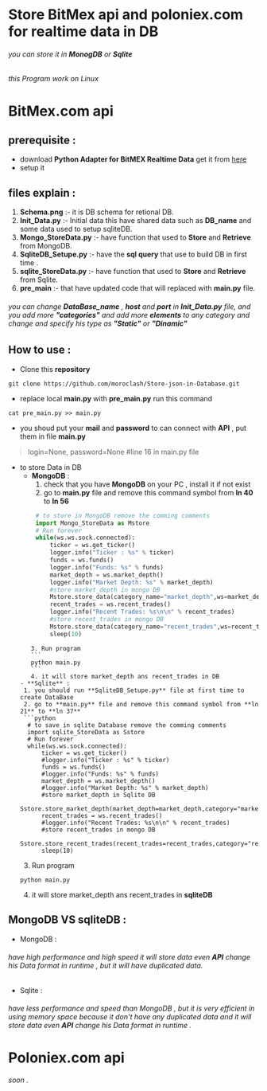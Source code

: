 # Store **BitMex api** and **poloniex.com** for realtime data in DB

###### you can store it in **MonogDB** or **Sqlite**

###### this Program work on Linux

# BitMex.com api

## prerequisite :
* download **Python Adapter for BitMEX Realtime Data**
get it from [here](https://github.com/BitMEX/api-connectors/tree/master/official-ws/python)
* setup it


## files explain :
1. **Schema.png** :- it is DB schema for retional DB.
2. **Init_Data.py** :- Initial data this have shared data such as **DB_name** and some data used to setup sqliteDB.
3. **Mongo_StoreData.py** :- have function that used to **Store** and **Retrieve** from MongoDB.
4. **SqliteDB_Setupe.py** :- have the **sql query** that use to build DB in first time .
5. **sqlite_StoreData.py** :- have function that used to **Store** and **Retrieve** from Sqlite.
6. **pre_main** :- that have updated code that will replaced with **main.py** file.


###### you can change **DataBase_name** , **host** and **port** in **Init_Data.py** file, and you add more **"categories"** and add more **elements** to any category and change and specify his type as **"Static"** or **"Dinamic"**

## How to use :
* Clone this **repository**
```
git clone https://github.com/moroclash/Store-json-in-Database.git
```
* replace local **main.py** with **pre_main.py** run this command
```
cat pre_main.py >> main.py
```
* you shoud put your **mail** and **password** to can connect with **API** , put them in file **main.py**
> login=None, password=None               #line 16 in main.py file

* to store Data in DB
  - **MongoDB** :
    1. check that you have **MongoDB** on your PC , install it if not exist
    2. go to **main.py** file and remove this command symbol from **ln 40** to **ln 56**
    ```python
     # to store in MongoDB remove the comming comments
     import Mongo_StoreData as Mstore
     # Run forever
     while(ws.ws.sock.connected):
         ticker = ws.get_ticker()
         logger.info("Ticker : %s" % ticker)
         funds = ws.funds()
         logger.info("Funds: %s" % funds)
         market_depth = ws.market_depth()
         logger.info("Market Depth: %s" % market_depth)
         #store market_depth in mongo DB
         Mstore.store_data(category_name="market_depth",ws=market_depth)
         recent_trades = ws.recent_trades()
         logger.info("Recent Trades: %s\n\n" % recent_trades)
         #store recent_trades in mongo DB
         Mstore.store_data(category_name="recent_trades",ws=recent_trades)
         sleep(10)
   ```
      3. Run program
      ```
      python main.py
      ```
      4. it will store market_depth ans recent_trades in DB
  - **Sqlite** :
    1. you should run **SqliteDB_Setupe.py** file at first time to create DataBase
    2. go to **main.py** file and remove this command symbol from **ln 21** to **ln 37**
    ```python
     # to save in sqlite Database remove the comming comments
     import sqlite_StoreData as Sstore
     # Run forever
     while(ws.ws.sock.connected):
         ticker = ws.get_ticker()
         #logger.info("Ticker : %s" % ticker)
         funds = ws.funds()
         #logger.info("Funds: %s" % funds)
         market_depth = ws.market_depth()
         #logger.info("Market Depth: %s" % market_depth)
         #store market_depth in Sqlite DB
         Sstore.store_market_depth(market_depth=market_depth,category="market_depth")
         recent_trades = ws.recent_trades()
         #logger.info("Recent Trades: %s\n\n" % recent_trades)
         #store recent_trades in mongo DB
         Sstore.store_recent_trades(recent_trades=recent_trades,category="recent_trades")
         sleep(10)
    ```
    3. Run program
    ```
    python main.py
    ```
    4. it will store market_depth ans recent_trades in **sqliteDB**


## MongoDB VS sqliteDB :
* MongoDB :
###### have high performance and high speed it will store data even **API** change his Data format in runtime , but it will have duplicated data.
* Sqlite :
###### have less performance and speed than MongoDB , but it is very efficient in using memory space because it don't have any duplicated data and it will store data even **API** change his Data format in runtime .




# Poloniex.com api  
###### soon .
